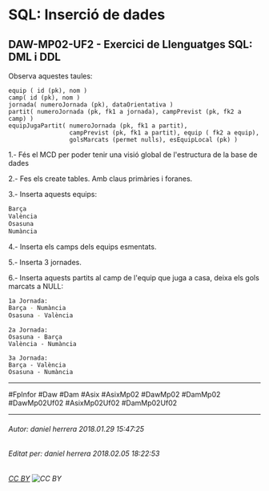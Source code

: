 # SQL: Inserció de dades
## DAW-MP02-UF2 - Exercici de Llenguatges SQL: DML i DDL
Observa aquestes taules:
    
    equip ( id (pk), nom )
    camp( id (pk), nom )
    jornada( numeroJornada (pk), dataOrientativa )
    partit( numeroJornada (pk, fk1 a jornada), campPrevist (pk, fk2 a camp) )
    equipJugaPartit( numeroJornada (pk, fk1 a partit), 
                     campPrevist (pk, fk1 a partit), equip ( fk2 a equip), 
                     golsMarcats (permet nulls), esEquipLocal (pk) )

1.- Fés el MCD per poder tenir una visió global de l'estructura de la base de dades

2.- Fes els create tables. Amb claus primàries i foranes.

3.- Inserta aquests equips:

```bash
Barça
València
Osasuna
Numància 
```

4.- Inserta els camps dels equips esmentats.

5.- Inserta 3 jornades.

6.- Inserta aquests partits al camp de l'equip que juga a casa, deixa els gols marcats a NULL:

```bash
1a Jornada:
Barça - Numància
Osasuna - València
```

    2a Jornada:
    Osasuna - Barça
    València - Numància

    3a Jornada:
    Barça - València
    Osasuna - Numància

---

#FpInfor #Daw #Dam #Asix #AsixMp02 #DawMp02 #DamMp02 #DawMp02Uf02 #AsixMp02Uf02 #DamMp02Uf02

---

###### Autor: daniel herrera 2018.01.29 15:47:25
###### Editat per: daniel herrera 2018.02.05 18:22:53
###### [CC BY](https://creativecommons.org/licenses/by/4.0/) ![CC BY](https://licensebuttons.net/l/by/3.0/80x15.png)
